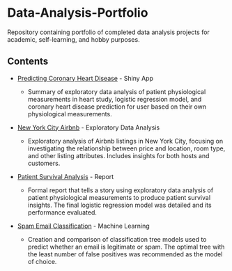 # Data-Analysis-Portfolio
Repository containing portfolio of completed data analysis projects for academic, self-learning, and hobby purposes. 

## Contents
- [Predicting Coronary Heart Disease](http://www.primeanalyses.com/) - Shiny App
  - Summary of exploratory data analysis of patient physiological measurements in heart study, logistic regression model, and coronary heart disease prediction for user based on their own physiological measurements.
 
- [New York City Airbnb](https://github.com/jasminebarrera/Data-Analysis-Portfolio/blob/master/NYC_Airbnb_EDA.ipynb) - Exploratory Data Analysis
  - Exploratory analysis of Airbnb listings in New York City, focusing on investigating the relationship between price and location, room type, and other listing attributes. Includes insights for both hosts and customers. 
  
- [Patient Survival Analysis](https://github.com/jasminebarrera/Data-Analysis-Portfolio/blob/master/Patient_Survival.pdf) - Report
  - Formal report that tells a story using exploratory data analysis of patient physiological measurements to produce patient survival insights. The final logistic regression model was detailed and its performance evaluated.
  
- [Spam Email Classification](https://github.com/jasminebarrera/Data-Analysis-Portfolio/blob/master/SpamEmails.R) - Machine Learning
  - Creation and comparison of classification tree models used to predict whether an email is legitimate or spam. The optimal tree with the least number of false positives was recommended as the model of choice.

